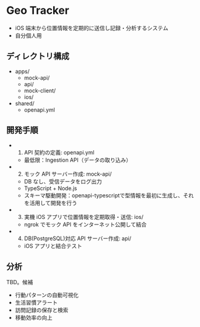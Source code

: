 # Geo Tracker

- iOS 端末から位置情報を定期的に送信し記録・分析するシステム
- 自分個人用

## ディレクトリ構成

- apps/
  - mock-api/
  - api/
  - mock-client/
  - ios/
- shared/
  - openapi.yml

## 開発手順

- 1. API 契約の定義: openapi.yml
  - 最低限：Ingestion API（データの取り込み）
- 2. モック API サーバー作成: mock-api/
  - DB なし、受信データをログ出力
  - TypeScript + Node.js
  - スキーマ駆動開発：openapi-typescriptで型情報を最初に生成し、それを活用して開発を行う
- 3. 実機 iOS アプリで位置情報を定期取得・送信: ios/
  - ngrok でモック API をインターネット公開して結合
- 4. DB(PostgreSQL)対応 API サーバー作成: api/
  - iOS アプリと結合テスト

## 分析

TBD。候補

- 行動パターンの自動可視化
- 生活習慣アラート
- 訪問記録の保存と検索
- 移動効率の向上

